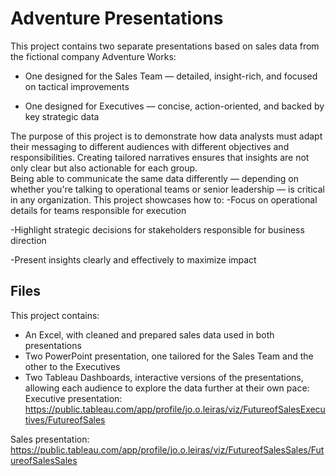 # Adventure Presentations
This project contains two separate presentations based on sales data from the fictional company Adventure Works:
- One designed for the Sales Team — detailed, insight-rich, and focused on tactical improvements

- One designed for Executives — concise, action-oriented, and backed by key strategic data

The purpose of this project is to demonstrate how data analysts must adapt their messaging to different audiences with different objectives and responsibilities. Creating tailored narratives ensures that insights are not only clear but also actionable for each group.  
Being able to communicate the same data differently — depending on whether you're talking to operational teams or senior leadership — is critical in any organization. This project showcases how to:
-Focus on operational details for teams responsible for execution

-Highlight strategic decisions for stakeholders responsible for business direction

-Present insights clearly and effectively to maximize impact

## Files
This project contains: 
- An Excel, with cleaned and prepared sales data used in both presentations
- Two PowerPoint presentation, one tailored for the Sales Team and the other to the Executives
- Two Tableau Dashboards, interactive versions of the presentations, allowing each audience to explore the data further at their own pace: 
Executive presentation: https://public.tableau.com/app/profile/jo.o.leiras/viz/FutureofSalesExecutives/FutureofSales
  
Sales presentation: https://public.tableau.com/app/profile/jo.o.leiras/viz/FutureofSalesSales/FutureofSalesSales
